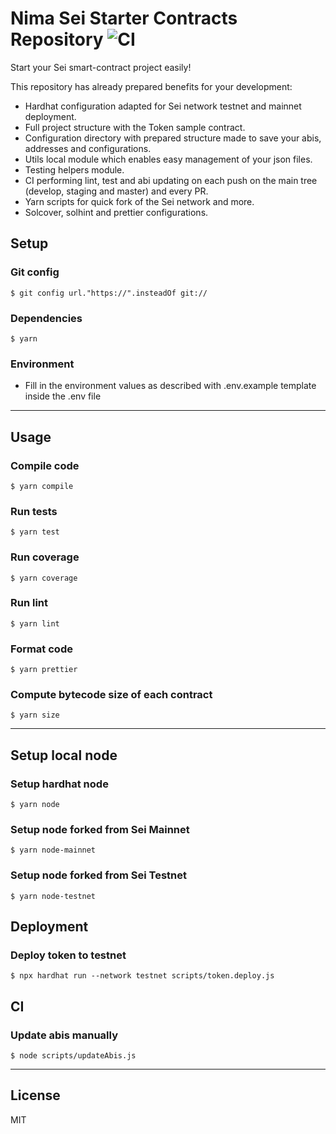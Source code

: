 # Nima Sei Starter Contracts Repository ![CI](https://github.com/NIMA-Enterprises/solidity-boilerplate/actions/workflows/ci.yml/badge.svg)
Start your Sei smart-contract project easily!

This repository has already prepared benefits for your development:

- Hardhat configuration adapted for Sei network testnet and mainnet deployment.
- Full project structure with the Token sample contract.
- Configuration directory with prepared structure made to save your abis, addresses and configurations.
- Utils local module which enables easy management of your json files.
- Testing helpers module.
- CI performing lint, test and abi updating on each push on the main tree (develop, staging and master) and every PR.
- Yarn scripts for quick fork of the Sei network and more.
- Solcover, solhint and prettier configurations.

## Setup
### Git config
`$ git config url."https://".insteadOf git://`
### Dependencies
`$ yarn`
### Environment
 - Fill in the environment values as described with .env.example template inside the .env file

---
## Usage
### Compile code
`$ yarn compile`

### Run tests
`$ yarn test`

### Run coverage
`$ yarn coverage`

### Run lint
`$ yarn lint`

### Format code
`$ yarn prettier`

### Compute bytecode size of each contract
`$ yarn size`

---
## Setup local node
### Setup hardhat node
`$ yarn node`

### Setup node forked from Sei Mainnet
`$ yarn node-mainnet`

### Setup node forked from Sei Testnet
`$ yarn node-testnet`

## Deployment
### Deploy token to testnet
`$ npx hardhat run --network testnet scripts/token.deploy.js`

## CI
### Update abis manually
`$ node scripts/updateAbis.js`

---
## License
MIT
